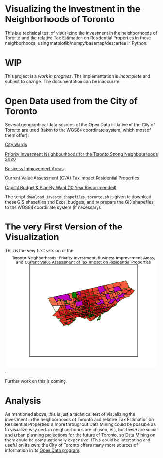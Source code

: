 # Visualizing the Investment in the Neighborhoods of Toronto

This is a technical test of visualizing the investment in the neighborhoods
of Toronto and the relative Tax Estimation on Residential Properties in
those neighborhoods, using matplotlib/numpy/basemap/descartes in Python.

# WIP

This project is a *work in progress*. The implementation is *incomplete*
and subject to change. The documentation can be inaccurate.

# Open Data used from the City of Toronto

Several geographical data sources of the Open Data initiative of the City
of Toronto are used (taken to the WGS84 coordinate system, which most of
them offer):

[City Wards](http://www1.toronto.ca/wps/portal/contentonly?vgnextoid=b1533f0aacaaa210VgnVCM1000006cd60f89RCRD)

[Priority Investment Neighbourhoods for the Toronto Strong Neighbourhoods 2020](http://www1.toronto.ca/wps/portal/contentonly?vgnextoid=ac0389fe9c18b210VgnVCM1000003dd60f89RCRD)

[Business Improvement Areas](http://www1.toronto.ca/wps/portal/contentonly?vgnextoid=8c5d5f9cd70bb210VgnVCM1000003dd60f89RCRD)

[Current Value Assessment (CVA) Tax Impact Residential Properties](http://www1.toronto.ca/wps/portal/contentonly?vgnextoid=b40a57200ff2f210VgnVCM1000003dd60f89RCRD)

[Capital Budget & Plan By Ward (10 Year Recommended)](http://www1.toronto.ca/wps/portal/contentonly?vgnextoid=1dc340271f8e3310VgnVCM1000003dd60f89RCRD)

The script `download_investm_shapefiles_toronto.sh` is given to download
these GIS shapefiles and Excel budgets, and to prepare the GIS shapefiles
to the WGS84 coordinate system (if necessary).

# The very First Version of the Visualization

This is the very first version of the
![Visualization](/TO_developm_neighborhoods.png?raw=true "First version of the visualization using matplotlib/basemap on ESRI shapefiles").

Further work on this is coming.


# Analysis

As mentioned above, this is just a technical test of visualizing the
investment in the neighborhoods of Toronto and relative Tax Estimation
on Residential Properties: a more throughout Data Mining could be
possible as to visualize why certain neighborhoods are chosen, etc,
but these are social and urban planning projections for the future of
Toronto, so Data Mining on them could be computationally expensive.
(This could be interesting and useful on its own: the City of Toronto
offers many more sources of information in its
[Open Data program](http://www.toronto.ca/open).)


